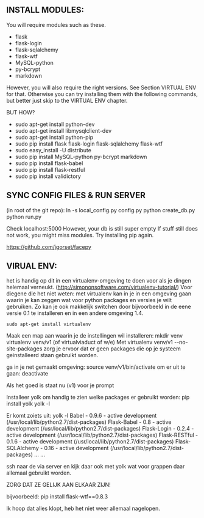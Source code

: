 ## INSTALL MODULES:

You will require modules such as these. 

 - flask
 - flask-login
 - flask-sqlalchemy
 - flask-wtf
 - MySQL-python
 - py-bcrypt
 - markdown

However, you will also require the right versions. See Section VIRTUAL ENV for
that. Otherwise you can try installing them with the following commands, but
better just skip to the VIRTUAL ENV chapter.

BUT HOW?
* sudo apt-get install python-dev
* sudo apt-get install libmysqlclient-dev
* sudo apt-get install python-pip
* sudo pip install flask flask-login flask-sqlalchemy flask-wtf
* sudo easy_install -U distribute
* sudo pip install MySQL-python py-bcrypt markdown
* sudo pip install flask-babel
* sudo pip install flask-restful
* sudo pip install validictory

## SYNC CONFIG FILES & RUN SERVER
(in root of the git repo):
ln -s local_config.py config.py
python create_db.py
python run.py

Check localhost:5000
However, your db is still super empty
If stuff still does not work, you might miss modules. Try installing pip again.

https://github.com/jgorset/facepy

## VIRUAL ENV:
het is handig op dit in een virtualenv-omgeving te doen voor als je dingen
helemaal verneukt.
(http://simononsoftware.com/virtualenv-tutorial/)
Voor diegene die het niet weten: met virtualenv kan in je in een omgeving gaan
waarin je kan zeggen wat voor python packages en versies je wilt gebruiken. Zo
kan je ook makkelijk switchen door bijvoorbeeld in de eene versie 0.1 te
installeren en in een andere omgeving 1.4.

	sudo apt-get install virtualenv

Maak een map aan waarin je de instellingen wil installeren:
mkdir venv
	virtualenv venv/v1 (of virtualviaduct of w/e)
Met
	virtualenv venv/v1 --no-site-packages
zorg je ervoor dat er geen packages die op je systeem geinstalleerd staan
gebruikt worden.

ga in je net gemaakt omgeving:
	source venv/v1/bin/activate
om er uit te gaan:
	deactivate

Als het goed is staat nu (v1) voor je prompt

Installeer yolk om handig te zien welke packages er gebruikt worden:
	pip install yolk
	yolk -l

Er komt zoiets uit:
yolk -l
Babel           - 0.9.6        - active development (/usr/local/lib/python2.7/dist-packages)
Flask-Babel     - 0.8          - active development (/usr/local/lib/python2.7/dist-packages)
Flask-Login     - 0.2.4        - active development (/usr/local/lib/python2.7/dist-packages)
Flask-RESTful   - 0.1.6        - active development (/usr/local/lib/python2.7/dist-packages)
Flask-SQLAlchemy - 0.16         - active development (/usr/local/lib/python2.7/dist-packages)
...
...

ssh naar de via server en kijk daar ook met yolk wat voor grappen daar allemaal
gebruikt worden.

ZORG DAT ZE GELIJK AAN ELKAAR ZIJN!

bijvoorbeeld:
	pip install flask-wtf==0.8.3

Ik hoop dat alles klopt, heb het niet weer allemaal nagelopen.
